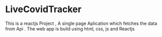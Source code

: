 # LiveCovidTracker
This is a reactjs Project , A single page Aplication which fetches the data from Api . The web app is build using html, css, js and Reactjs

